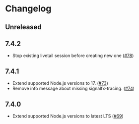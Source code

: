# Changelog

## Unreleased

## 7.4.2

- Stop existing livetail session before creating new one
  ([#78](https://github.com/signalfx/signalfx-nodejs/pull/78))

## 7.4.1

- Extend supported Node.js versions to 17.
  ([#73](https://github.com/signalfx/signalfx-nodejs/pull/73))
- Remove info message about missing signalfx-tracing.
  ([#74](https://github.com/signalfx/signalfx-nodejs/pull/74))

## 7.4.0

- Extend supported Node.js versions to latest LTS
  ([#69](https://github.com/signalfx/signalfx-nodejs/pull/69))

